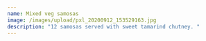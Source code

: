 ```yaml
---
name: Mixed veg samosas
image: /images/upload/pxl_20200912_153529163.jpg
description: "12 samosas served with sweet tamarind chutney. "
---
```


